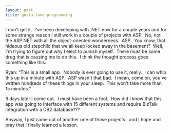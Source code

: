 ```yaml
---
layout: post
title: gotta-love-programming
---
```

I don't get it.  I've been developing with .NET now for a couple years
and for some strange reason I still work in a couple of projects with
ASP.  No, not the ASP.NET with all the object-oriented wonderness. 
ASP.  You know, that hideous old stepchild that we all keep locked away
in the basement?  Well, I'm trying to figure out why I elect to punish
myself.  There must be some drug that is causing me to do this.  I think
the thought process goes something like this:

Ryan: “This is a small app.  Nobody is ever going to use it, really.  I
can whip this up in a minute with ASP.  ASP wasn't that bad.  I mean,
come on, you've written hundreds of these things in your sleep.  This
won't take more than 15 minutes.”

9 days later I come out.  I must have been a fool.  How did I know that
this app was going to interface with 15 different systems and require
BizTalk integration with a DB2 database???

Anyway, I just came out of another one of those projects.  and I hope
and pray that I finally learned a lesson.
